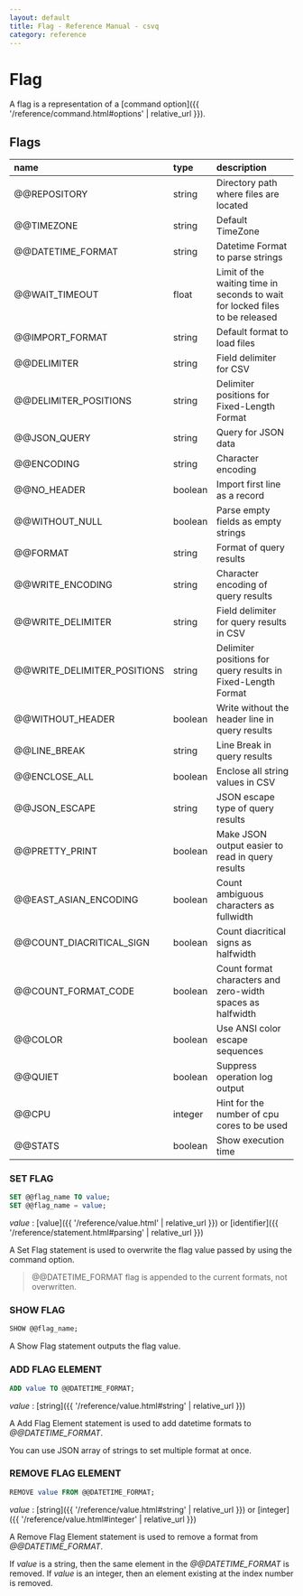```yaml
---
layout: default
title: Flag - Reference Manual - csvq
category: reference
---
```


# Flag

A flag is a representation of a [command option]({{ '/reference/command.html#options' | relative_url }}). 

## Flags

| name | type | description |
| :- | :- | :- |
| @@REPOSITORY             | string  | Directory path where files are located |
| @@TIMEZONE               | string  | Default TimeZone |
| @@DATETIME_FORMAT        | string  | Datetime Format to parse strings |
| @@WAIT_TIMEOUT           | float   | Limit of the waiting time in seconds to wait for locked files to be released |
| @@IMPORT_FORMAT          | string  | Default format to load files |
| @@DELIMITER              | string  | Field delimiter for CSV |
| @@DELIMITER_POSITIONS    | string  | Delimiter positions for Fixed-Length Format |
| @@JSON_QUERY             | string  | Query for JSON data |
| @@ENCODING               | string  | Character encoding |
| @@NO_HEADER              | boolean | Import first line as a record |
| @@WITHOUT_NULL           | boolean | Parse empty fields as empty strings |
| @@FORMAT                 | string  | Format of query results |
| @@WRITE_ENCODING         | string  | Character encoding of query results |
| @@WRITE_DELIMITER        | string  | Field delimiter for query results in CSV |
| @@WRITE_DELIMITER_POSITIONS | string  | Delimiter positions for query results in Fixed-Length Format |
| @@WITHOUT_HEADER         | boolean | Write without the header line in query results |
| @@LINE_BREAK             | string  | Line Break in query results |
| @@ENCLOSE_ALL            | boolean | Enclose all string values in CSV |
| @@JSON_ESCAPE            | string  | JSON escape type of query results |
| @@PRETTY_PRINT           | boolean | Make JSON output easier to read in query results |
| @@EAST_ASIAN_ENCODING    | boolean | Count ambiguous characters as fullwidth |
| @@COUNT_DIACRITICAL_SIGN | boolean | Count diacritical signs as halfwidth |
| @@COUNT_FORMAT_CODE      | boolean | Count format characters and zero-width spaces as halfwidth |
| @@COLOR                  | boolean | Use ANSI color escape sequences |
| @@QUIET                  | boolean | Suppress operation log output |
| @@CPU                    | integer | Hint for the number of cpu cores to be used |
| @@STATS                  | boolean | Show execution time |


### SET FLAG

```sql
SET @@flag_name TO value;
SET @@flag_name = value;
```

_value_
: [value]({{ '/reference/value.html' | relative_url }}) or [identifier]({{ '/reference/statement.html#parsing' | relative_url }})

A Set Flag statement is used to overwrite the flag value passed by using the command option. 

> @@DATETIME_FORMAT flag is appended to the current formats, not overwritten. 


### SHOW FLAG

```sql
SHOW @@flag_name;
```

A Show Flag statement outputs the flag value. 


### ADD FLAG ELEMENT

```sql
ADD value TO @@DATETIME_FORMAT;
```

_value_
: [string]({{ '/reference/value.html#string' | relative_url }})

A Add Flag Element statement is used to add datetime formats to _@@DATETIME_FORMAT_.

You can use JSON array of strings to set multiple format at once.


### REMOVE FLAG ELEMENT

```sql
REMOVE value FROM @@DATETIME_FORMAT;
```

_value_
: [string]({{ '/reference/value.html#string' | relative_url }}) or [integer]({{ '/reference/value.html#integer' | relative_url }})

A Remove Flag Element statement is used to remove a format from _@@DATETIME_FORMAT_.

If _value_ is a string, then the same element in the _@@DATETIME_FORMAT_ is removed.
If _value_ is an integer, then an element existing at the index number is removed.
